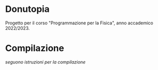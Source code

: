 # Donutopia
Progetto per il corso "Programmazione per la Fisica", anno accademico 2022/2023.

# Compilazione

*seguono istruzioni per la compilazione*

